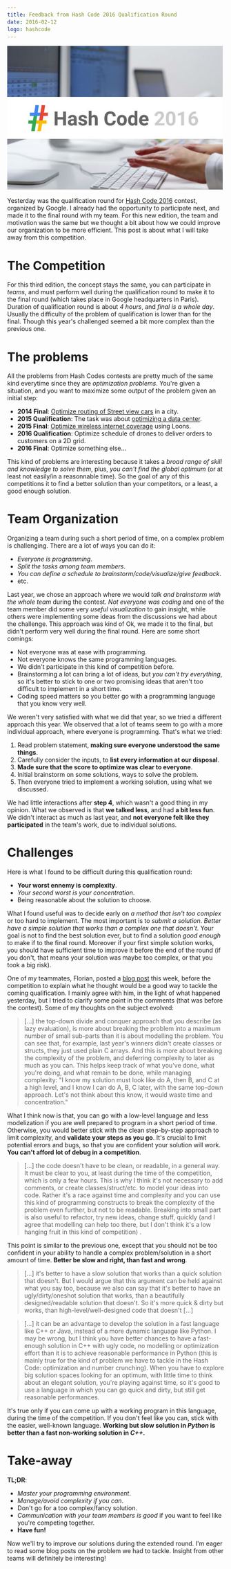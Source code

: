 ```yaml
---
title: Feedback from Hash Code 2016 Qualification Round
date: 2016-02-12
logo: hashcode
---
```


![hashcode](images/hashcode2016.jpg)

Yesterday was the qualification round for [Hash Code 2016](https://hashcode.withgoogle.com/) contest, organized by
Google. I already had the opportunity to participate next, and made it to the
final round with my team.  For this new edition, the team and motivation was
the same but we thought a bit about how we could improve our organization to be
more efficient. This post is about what I will take away from this competition.

# The Competition

For this third edition, the concept stays the same, you can participate in
*teams*, and must perform well during the qualification round to make it to the
final round (which takes place in Google headquarters in Paris). Duration of
qualification round is about *4 hours*, and *final is a whole day*. Usually the
difficulty of the problem of qualification is lower than for the final. Though
this year's challenged seemed a bit more complex than the previous one.

# The problems

All the problems from Hash Codes contests are pretty much of the same kind
everytime since they are *optimization problems*. You're given a situation, and
you want to maximize some output of the problem given an initial step:

* **2014 Final**: [Optimize routing of Street view cars](https://hashcode.withgoogle.com/2014/tasks/hashcode2014_final_task.pdf) in a city.
* **2015 Qualification**: The task was about [optimizing a data center](https://hashcode.withgoogle.com/2015/tasks/hashcode2015_qualification_task.pdf).
* **2015 Final**: [Optimize wireless internet coverage](https://hashcode.withgoogle.com/2015/tasks/hashcode2015_final_task.pdf) using Loons.
* **2016 Qualification**: Optimize schedule of drones to deliver orders to customers on a 2D grid.
* **2016 Final**: Optimize something else...

This kind of problems are interesting because it takes a *broad range of skill
and knowledge to solve them*, plus, *you can't find the global optimum* (or at
least not easily/in a reasonnable time).  So the goal of any of this
competitions it to find a better solution than your competitors, or a least, a
good enough solution.

# Team Organization

Organizing a team during such a short period of time, on a complex problem is
challenging. There are a lot of ways you can do it:

* *Everyone is programming*.
* *Split the tasks among team members*.
* *You can define a schedule to brainstorm/code/visualize/give feedback*.
* etc.

Last year, we chose an approach where we would *talk and brainstorm with the
whole team* during the contest. *Not everyone was coding* and one of the team
member did some very *useful visualization* to gain insight, while others were
implementing some ideas from the discussions we had about the challenge.  This
approach was kind of Ok, we made it to the final, but didn't perform very well
during the final round. Here are some short comings:

* Not everyone was at ease with programming.
* Not everyone knows the same programming languages.
* We didn't participate in this kind of competition before.
* Brainstorming a lot can bring a lot of ideas, but *you can't try everything*, so it's better to stick to one or two promising ideas that aren't too difficult to implement in a short time.
* Coding speed matters so you better go with a programming language that you know very well.

We weren't very satisfied with what we did that year, so we tried a different
approach this year. We observed that a lot of teams seem to go with a more
individual approach, where everyone is programming. That's what we tried:

1. Read problem statement, **making sure everyone understood the same things**.
2. Carefully consider the inputs, to **list every information at our disposal**.
3. **Made sure that the score to optimize was clear to everyone**.
4. Initial brainstorm on some solutions, ways to solve the problem.
5. Then everyone tried to implement a working solution, using what we discussed.

We had little interactions after **step 4**, which wasn't a good thing in my
opinion. What we observed is that **we talked less**, and had **a bit less
fun**. We didn't interact as much as last year, and **not everyone felt like
they participated** in the team's work, due to individual solutions.


# Challenges

Here is what I found to be difficult during this qualification round:

* **Your worst ennemy is complexity**.
* *Your second worst is your concentration*.
* Being reasonable about the solution to choose.

What I found useful was to decide early on *a method that isn't too complex* or
too hard to implement. The most important is to *submit a solution*. *Better
have a simple solution that works than a complex one that doesn't*. Your goal
is not to find the best solution ever, but to find a solution *good enough* to
make if to the final round.  Moreover if your first simple solution works, you
should have sufficient time to improve it before the end of the round (if you
don't, that means your solution was maybe too complex, or that you took a big
risk).

One of my teammates, Florian, posted a [blog post](https://flothesof.github.io/thoughts-before-hashcode-2016.html)
this week, before the competition to explain what he thought would be a good
way to tackle the coming qualification. I mainly agree with him, in the light
of what happened yesterday, but I tried to clarify some point in the comments
(that was before the contest). Some of my thoughts on the subject evolved:


> [...] the top-down divide and conquer approach that you describe (as lazy
> evaluation), is more about breaking the problem into a maximum number of small
> sub-parts than it is about modelling the problem. You can see that, for
> example, last year's winners didn't create classes or structs, they just used
> plain C arrays. And this is more about breaking the complexity of the problem,
> and deferring complexity to later as much as you can. This helps keep track of
> what you've done, what you're doing, and what remain to be done, while managing
> complexity: "I know my solution must look like do A, then B, and C at a high
> level, and I know I can do A, B, C later, with the same top-down approach.
> Let's not think about this know, it would waste time and concentration."

What I think now is that, you can go with a low-level language and less
modelization if you are well prepared to program in a short period of time.
Otherwise, you would better stick with the clean step-by-step approach to limit
complexity, and **validate your steps as you go**. It's crucial to limit
potential errors and bugs, so that you are confident your solution will work.
**You can't afford lot of debug in a competition**.

> [...] the code doesn't have to be clean, or readable, in a general way. It
> must be clear to you, at least during the time of the competition, which is
> only a few hours. This is why I think it's not necessary to add comments, or
> create classes/struct/etc. to model your ideas into code. Rather it's a race
> against time and complexity and you can use this kind of programming constructs
> to break the complexity of the problem even further, but not to be readable.
> Breaking into small part is also useful to refactor, try new ideas, change
> stuff, quickly (and I agree that modelling can help too there, but I don't
> think it's a low hanging fruit in this kind of competition) .

This point is similar to the previous one, except that you should not be too
confident in your ability to handle a complex problem/solution in a short
amount of time. **Better be slow and right, than fast and wrong**.

> [...] it's better to have a slow solution that works than a quick solution
> that doesn't. But I would argue that this argument can be held against what you
> say too, because we also can say that it's better to have an ugly/dirty/oneshot
> solution that works, than a beautifully designed/readable solution that
> doesn't. So it's more quick & dirty but works, than high-level/well-designed
> code that doesn't [...]

> [...] it can be an advantage to develop the solution in a fast language like
> C++ or Java, instead of a more dynamic language like Python. I may be wrong,
> but I think you have better chances to have a fast-enough solution in C++ with
> ugly code, no modelling or optimization effort than it is to achieve reasonable
> performance in Python (this is mainly true for the kind of problem we have to
> tackle in the Hash Code: optimization and number crunching). When you have to
> explore big solution spaces looking for an optimum, with little time to think
> about an elegant solution, you're playing against time, so it's good to use a
> language in which you can go quick and dirty, but still get reasonable
> performances.

It's true only if you can come up with a working program in this language,
during the time of the competition. If you don't feel like you can, stick with
the easier, well-known language. **Working but slow solution in *Python* is
better than a fast non-working solution in *C++*.**

# Take-away

**TL;DR**:

* *Master your programming environment*.
* *Manage/avoid complexity if you can*.
* Don't go for a too complex/fancy solution.
* *Communication with your team members is good* if you want to feel like you're competing together.
* **Have fun!**

Now we'll try to improve our solutions during the extended round. I'm eager to
read some blog posts on the problem we had to tackle. Insight from other teams
will definitely be interesting!
